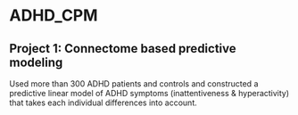 # **ADHD_CPM**

## Project 1: Connectome based predictive modeling
Used more than 300 ADHD patients and controls and constructed a predictive linear model of ADHD symptoms (inattentiveness & hyperactivity) that takes each individual differences into account.

